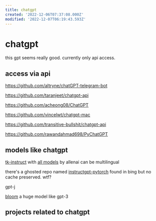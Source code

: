 ```yaml
---
title: chatgpt
created: '2022-12-06T07:37:08.000Z'
modified: '2022-12-07T06:19:43.593Z'
---
```


# chatgpt

this gpt seems really good. currently only api access.

## access via api

https://github.com/altryne/chatGPT-telegram-bot

https://github.com/taranjeet/chatgpt-api

https://github.com/acheong08/ChatGPT

https://github.com/vincelwt/chatgpt-mac

https://github.com/transitive-bullshit/chatgpt-api

https://github.com/rawandahmad698/PyChatGPT

## models like chatgpt

[tk-instruct](https://github.com/yizhongw/Tk-Instruct) with [all models](https://huggingface.co/models?search=allenai/tk-instruct) by allenai can be multilingual

there's a ghosted repo named [instructgpt-pytorch](https://github.com/mariusmcl/instructgpt-pytorch) found in bing but no cache preserved. wtf?

gpt-j

[bloom](https://huggingface.co/docs/transformers/model_doc/bloom) a huge model like gpt-3

## projects related to chatgpt
